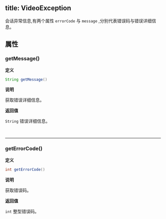 title: VideoException
---

会话异常信息,有两个属性 `errorCode` 与 `message` ,分别代表错误码与错误详细信息。


## 属性



### getMessage()

**定义**   

```java
String getMessage()
```

**说明**

获取错误详细信息。

**返回值**

`String` 错误详细信息。

</br>

---


### getErrorCode()

**定义**   

```java
int getErrorCode()
```

**说明**

获取错误码。

**返回值**

`int` 整型错误码。

</br>
